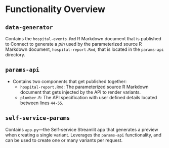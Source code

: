 # Functionality Overview

## `data-generator`

Contains the `hospital-events.Rmd` R Markdown document that is published to Connect to generate a _pin_ used by the parameterized source R Markdown document, `hospital-report.Rmd`, that is located in the `params-api` directory.

## `params-api`

- Contains two components that get published together:
  - `hospital-report.Rmd`: The parameterized source R Markdown document that gets injected by the API to render variants.
  - `plumber.R`: The API specification with user defined details located between lines `44-55`.

## `self-service-params`

Contains `app.py`—the Self-service Streamlit app that generates a preview when creating a single variant. Leverages the `params-api` functionality, and can be used to create one or many variants per request.
